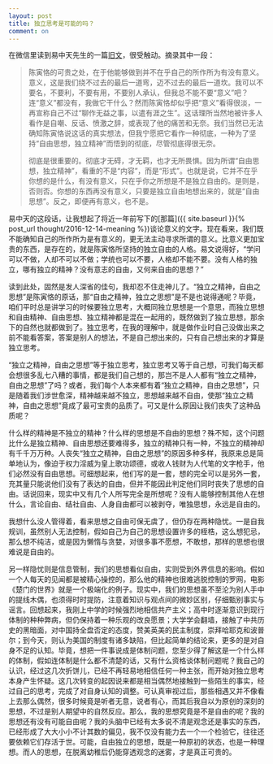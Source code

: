 ```yaml
---
layout: post
title: 独立思考是可能的吗？
comment: on
---
```


在微信里读到易中天先生的一篇[旧文](http://blog.sina.com.cn/s/blog_476e068a0100024p.html)，很受触动。<!--excerpt-->摘录其中一段：

> 陈寅恪的可贵之处，在于他能够做到并不在乎自己的所作所为有没有意义。意义，这是我们绕不过去的最后一道弯，迈不过去的最后一道坎。我可以不要名，不要利，不要有用，不要别人承认，但我总不能不要“意义”吧？连“意义”都没有，我做它干什么？然而陈寅恪却似乎把“意义”看得很淡，一再宣称自己不过“聊作无益之事，以遣有涯之生”。这话理所当然地被许多人看作是自嘲、反话、愤激之辞，或表现了他的痛苦和无奈。我们当然已无法确知陈寅恪说这话的真实想法，但我宁愿把它看作一种彻底，一种为了坚持“自由思想，独立精神”而悟到的彻底，尽管彻底得很无奈。
> 
> 彻底是很重要的。彻底才无碍，才无羁，也才无所畏惧。因为所谓“自由思想，独立精神”，看重的不是“内容”，而是“形式”。也就是说，它并不在乎你想的是什么，有没有意义，只在乎你之所想是不是独立自由的。是则是，否则否。你想的东西再没有意义，只要是独立自由地想出来的，就是“自由思想”。反之，即便再有意义，也不是。

易中天的这段话，让我想起了将近一年前写下的[那篇]({{ site.baseurl }}{% post_url thought/2016-12-14-meaning %})谈论意义的文字。现在看来，我们既不能确知自己的所作所为是有意义的，更无法主动寻求所谓的意义。比意义更加宝贵的东西，是存在的，就是陈寅恪所坚持的独立自由的人格。易文说得好，“学问可以不做，人却不可以不做；学统也可以不要，人格却不能不要。没有人格的独立，哪有独立的精神？没有意志的自由，又何来自由的思想？”

读到此处，固然是发人深省的佳句，我却忍不住走神儿了。“独立之精神，自由之思想”是陈寅恪的原话，那“自由之精神，独立之思想”是不是也说得通呢？毕竟，咱们平时总是讲学习的时候要独立思考，大概同独立思想是一个意思，而独立思想和自由精神、自由思想、独立精神都是混在一起用的，既然做到了独立思想，那余下的自然也就都做到了。独立思考，在我的理解中，就是做作业时自己没做出来之前不能看答案，答案是别人的想法，不是自己想出来的，只有自己想出来的才算是独立思考。

“独立之精神，自由之思想”等于独立思考，独立思考又等于自己想，可我们每天都会想很多乱七八糟的事情，都是我们自己想的，那岂不是人人都有“独立之精神，自由之思想”了吗？或者，我们每个人本来都有着“独立之精神，自由之思想”，只是随着我们涉世愈深，精神越来越不独立，思想越来越不自由，使那“独立之精神，自由之思想”竟成了最可宝贵的品质了。可又是什么原因让我们丧失了这种品质呢？

什么样的精神是不独立的精神？什么样的思想是不自由的思想？殊不知，这个问题比什么是独立精神、自由思想还要难得多，独立的精神只有一种，不独立的精神却有千千万万种。人丧失“独立之精神，自由之思想”的原因多种多样，我原来总是简单地认为，像迫于权力淫威为皇上歌功颂德，或收人钱财为人代笔的文字枪手，他们必然没有自由思想。可细想起来，他们写的是一套，想的完全可以是另外一套，充其量只能说他们没有了表达的自由，但并不能因此判定他们同时丧失了思想的自由。话说回来，现实中又有几个人所写完全是所想呢？没有人能够控制其他人在想什么，言论自由、结社自由、人身自由都可以被剥夺，唯独思想，永远是自由的。

我想什么没人管得着，看来思想之自由可保无虞了，但仍存在两种隐忧。一是自我规训，虽然别人无法控制，假如自己为自己的思想设置许多的桎梏，这么想犯忌，那么想不纯洁，或是因为懒惰与贪婪，对很多事不愿想，不敢想，那样的思想也很难说是自由的。

另一样隐忧则是信息管制，我们的思想看似自由，实则受到外界信息的影响。假如一个人每天的见闻都是被精心操控的，那么他的精神也很难逃脱控制的罗网，电影《楚门的世界》就是一个极端化的例子。现实中，我们的思想虽不至沦为别人手中的提线木偶，也须得时时提防，注意着知识与观点间的微妙区别，仔细甄别事实与谣言。回想起来，我刚上中学的时候强烈地相信共产主义；高中时逐渐意识到现行体制的种种弊病，但仍保持着一种乐观的改良愿景；大学学会翻墙，接触了中共历史的黑暗面，对中国持全盘否定的态度，赞美英美的民主制度，崇拜哈耶克和波普尔；到今天，则认为美国的制度有诸多缺陷，但比起简单的结论来，更多的是对自身不足的认知。毕竟，想把一件事说成是体制问题，您至少得了解这是一个什么样的体制，假如连体制是什么都不清楚的话，又有什么资格谈体制问题呢？我自己的认识，经过这几次折饼儿，已经不再轻易地相信任何一种主张，而开始对独立思考本身产生怀疑。这几次转变的起因说来都是相当偶然地接触到一些陌生的事实，经过自己的思考，完成了对自身认知的调整。可认真审视过后，那些相遇又并不像看上去那么偶然，很多时候竟是听者无意，说者有心，而其后我自以为原创的深刻的思想，不过是别人期望中的自然反应。那么，我的思想究竟是不是自由的呢？我的思想还有没有可能自由呢？我的头脑中已经有太多说不清是观念还是事实的东西，已经形成了大大小小不计其数的偏见，我不仅没有能力去一个一个检验它，往往还要依赖它们存活于世。可能，自由独立的思想，既是一种原初的状态，也是一种理想。而人的思想，在脱离幼稚后仍能穿透观念的迷雾，才是真正可贵的。
